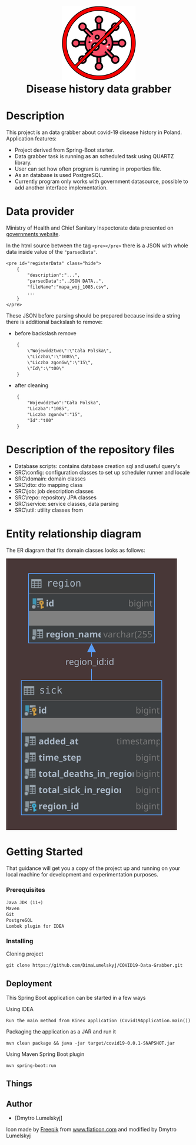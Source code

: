 
<h1 align="center">
  <img src="NO-VIRUS.svg" alt="Covid19-Data" width="200">
  <br>
  Disease history data grabber
</h1>

# Description
This project is an data grabber about covid-19 disease history in Poland.
Application features: 
- Project derived from Spring-Boot starter.
- Data grabber task is running as an scheduled task using QUARTZ library.
- User can set how often program is running in properties file.
- As an database is used PostgreSQL.
- Currently program only works with government datasource, possible to add another interface implementation.
 
# Data provider
Ministry of Health and Chief Sanitary Inspectorate data presented on 
<a href="https://www.gov.pl/web/koronawirus/wykaz-zarazen-koronawirusem-sars-cov-2">governments website</a>.

In the html source between the tag ```<pre></pre>``` there is a JSON with whole data
inside value of the ```"parsedData"```.

```
<pre id="registerData" class="hide">
    {
        "description":"...",
        "parsedData":"..JSON DATA..",
        "fileName":"mapa_woj_1085.csv",
        ...
    }
</pre>
```
These JSON before parsing should be prepared because inside a string there is additional backslash to remove:
- before backslash remove 
```
    {
        \"Województwo\":\"Cała Polska\",
        \"Liczba\":\"1085\",
        \"Liczba zgonów\":\"15\",
        \"Id\":\"t00\"
    }
```
- after cleaning 
```
    {
        "Województwo":"Cała Polska",
        "Liczba":"1085",
        "Liczba zgonów":"15",
        "Id":"t00"
    }
```
# Description of the repository files
- Database scripts: contains database creation sql and useful query's
- SRC\config: configuration classes to set up scheduler runner and locale  
- SRC\domain: domain classes
- SRC\dto: dto mapping class
- SRC\job: job description classes
- SRC\repo: repository JPA classes
- SRC\service: service classes, data parsing
- SRC\util: utility classes
 from 

# Entity relationship diagram
The ER diagram that fits domain classes looks as follows:

<img src="ER-diagram.svg" alt="ER-DIAGRAM" class="width: 25%;">

# Getting Started

That guidance will get you a copy of the project up and running on your local machine for development and experimentation purposes.

### Prerequisites

```
Java JDK (11+)
Maven
Git
PostgreSQL
Lombok plugin for IDEA
```

### Installing

Cloning project

```
git clone https://github.com/DimaLumelskyj/COVID19-Data-Grabber.git
```

## Deployment

This Spring Boot application can be started in a few ways

Using IDEA

```
Run the main method from Kinex application (Covid19Application.main())
```

Packaging the application as a JAR and run it
```
mvn clean package && java -jar target/covid19-0.0.1-SNAPSHOT.jar
```

Using Maven Spring Boot plugin
```
mvn spring-boot:run
```

## Things

## Author
* [Dmytro Lumelskyj] 

Icon made by <a href="https://www.flaticon.com/authors/freepik">Freepik</a> from www.flaticon.com and modified by Dmytro Lumelskyj
